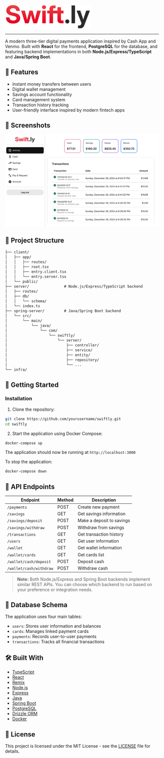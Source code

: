 ![Logo](docs/logo.svg)

***

A modern three-tier digital payments application inspired by Cash App and Venmo. Built with **React** for the frontend, **PostgreSQL** for the database, and featuring backend implementations in both **Node.js/Express/TypeScript** and **Java/Spring Boot**.

## 🌟 Features

- Instant money transfers between users
- Digital wallet management
- Savings account functionality
- Card management system
- Transaction history tracking
- User-friendly interface inspired by modern fintech apps

## 📸 Screenshots

![Activity page of Swiftly](docs/activity.webp)

## 📁 Project Structure

```
├── client/
│   ├── app/
│   │   ├── routes/
│   │   ├── root.tsx
│   │   ├── entry.client.tsx
│   │   └── entry.server.tsx
│   └── public/
├── server/                # Node.js/Express/TypeScript backend
│   ├── routes/
│   ├── db/
│   │   └── schema/
│   └── index.ts
├── spring-server/         # Java/Spring Boot backend
│   └── src/
│       └── main/
│           └── java/
│               └── com/
│                   └── swiftly/
│                       └── server/
│                           ├── controller/
│                           ├── service/
│                           ├── entity/
│                           ├── repository/
│                           └── ...
└── infra/
```

## 🚀 Getting Started

### Installation

1. Clone the repository:

```bash
git clone https://github.com/yourusername/swiftly.git
cd swiftly
```

2. Start the application using Docker Compose:

```bash
docker-compose up
```

The application should now be running at `http://localhost:3000`

To stop the application:

```bash
docker-compose down
```

## 🔄 API Endpoints

| Endpoint | Method | Description |
|----------|---------|-------------|
| `/payments` | POST | Create new payment |
| `/savings` | GET | Get savings information |
| `/savings/deposit` | POST | Make a deposit to savings |
| `/savings/withdraw` | POST | Withdraw from savings |
| `/transactions` | GET | Get transaction history |
| `/users` | GET | Get user information |
| `/wallet` | GET | Get wallet information |
| `/wallet/cards` | GET | Get cards list |
| `/wallet/cash/deposit` | POST | Deposit cash |
| `/wallet/cash/withdraw` | POST | Withdraw cash |

> **Note:** Both Node.js/Express and Spring Boot backends implement similar REST APIs. You can choose which backend to run based on your preference or integration needs.

## 💾 Database Schema

The application uses four main tables:

- `users`: Stores user information and balances
- `cards`: Manages linked payment cards
- `payments`: Records user-to-user payments
- `transactions`: Tracks all financial transactions

## 🛠️ Built With

- [TypeScript](https://www.typescriptlang.org/)
- [React](https://reactjs.org/)
- [Remix](https://remix.run/)
- [Node.js](https://nodejs.org/)
- [Express](https://expressjs.com/)
- [Java](https://www.java.com/)
- [Spring Boot](https://spring.io/projects/spring-boot)
- [PostgreSQL](https://www.postgresql.org/)
- [Drizzle ORM](https://orm.drizzle.team/)
- [Docker](https://www.docker.com/)

## 📄 License

This project is licensed under the MIT License - see the [LICENSE](LICENSE) file for details.
